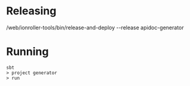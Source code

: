 Releasing
=========
/web/ionroller-tools/bin/release-and-deploy --release apidoc-generator

Running
=======
    sbt
    > project generator
    > run
